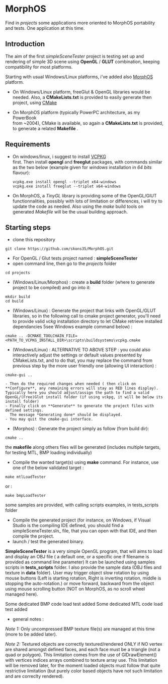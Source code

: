 # MorphOS
Find in *projects* some applications more oriented to MorphOS portability and tests.
One application at this time.


## Introduction
The aim of the first *simpleSceneTester* project is testing set up and rendering of simple 3D scene using **OpenGL** / **GLUT** combination, keeping compatibility for most platforms.

Starting with usual Windows/Linux platforms, i've added also [MorphOS](https://fr.wikipedia.org/wiki/MorphOS) platform.

- On Windows/Linux platform, freeGlut & OpenGL libraries would be needed.
  Also, a **CMakeLists.txt** is provided to easily generate then project, using [CMake](https://cmake.org/)

- On MorphOS platform (typically PowerPC architecture, as my PowerBook  
  from ~2004), CMake is available, so again a  **CMakeLists.txt** is provided, 
  to generate a related  **Makefile** .

## Requirements
- On windows/linux, i suggest to install [VCPKG](https://github.com/microsoft/vcpkg)  
  first. Then install **opengl** and **freeglut** packages, with commands similar as the two below (example given for *windows* installation in *64 bits* flavour):
  ```
  vcpkg.exe install opengl --triplet x64-windows
  vcpkg.exe install freeglut --triplet x64-windows
  ```

- On MorphOS, a *TinyGL* library is providing some of the OpenGL/GlUT   
  functionnalities, possibly with lots of limitation or differences, i will try to update the code as needed. Also using the *make* build tools on generated *Makefile* will be the usual building approach.
  
## Starting steps
* clone this repository
```
git clone https://github.com/skons35/MorphOS.git
```

* For OpenGL / Glut tests project named : **simpleSceneTester**
* open command line, then go to the *projects* folder
```
cd projects
```

* (Windows/Linux/Morphos) : create a **build** folder (where to generate project to be compiled) and go into it:
```
mkdir build
cd build
```
* (Windows/Linux) : Generate the project that links with OpenGL/GLUT libraries, 
so in the following call to cmake project generator, you'll need to provide valid *vckg* installation directory to let CMake retrieve installed dependancies 5see Windows example command below) :
```
cmake .. -DCMAKE_TOOLCHAIN_FILE=<PATH_TO_VCPKG_INSTALL_DIR>\scripts\buildsystems\vcpkg.cmake 

```
* (Windows/Linux) : ALTERNATIVE TO ABOVE STEP : you could also interactively adjust the settings or default values 
presented by CMakeLists.txt, and to do that, you may replace the command from previous step 
by the more user friendly one (allowing UI interaction) :
```
cmake-gui ..
```
	- Then do the required changes when needed ( then click on **Configure**, any remaining errors will stay as RED lines display). Typically here you should adjust/assign the path to find a valid OpenGL/(Free)Glut install folder (if using vckpg, it will be below its install folder)
	- Finally click on **Generate** to generate the project files with defined settings. 
	  The message *Generating done* should be displayed.
	- You may quit the cmake-gui interface.
	
* (Morphos) : Generate the project simply as follow (from build dir):
```
cmake ..

```
the **makefile** along others files will be generated (includes multiple targets, for testing MTL, BMP loading individually)


* Compile the wanted target(s) using **make** <target> command.
For instance, use one of the below validated target :

```
make mtlLoadTester
```
or :
```
make bmpLoadTester
```


some samples are provided, with calling scripts examples, in tests_scripts folder
* Compile the generated project (for instance, on Windows, if Visual Studio is the compiling IDE defined,
 you should find a simpleSceneTester.sln_ file, that you can open with that IDE, and then compile the project.
* launch / test the generated binary.



**SimpleSceneTester** is a very simple OpenGL program, that will aims to load and display
 an OBJ file ( a default one, or a specific one if filename is provided as command line parameter)
It can be launched using samples scripts in  **tests_scripts** folder.
I also provide the sample data (OBJ files and texture in **data** folder).
User may trigger object slow rotation by using mouse buttons (Left is starting rotation,
Right is inverting rotation, middle is stopping the auto-rotation.) or move forward, backward 
from the object using mouse scrolling button (NOT on MorphOS, as no scroll wheel managed here).

Some dedicated BMP code load test added
Some dedicated MTL code load test added



* general notes :

*Note 1:*
Only uncompressed BMP texture file(s) are managed at this time (more to be added later).

*Note 2:*
Textured objects are correctly textured/rendered ONLY if NO vertex are shared amongst defined faces, 
and each face must be a triangle (not a quad or polygon). This limitation comes from the use of GlDrawElement() 
with vertices indices arrays combined to texture array use. This limitation will be removed later, for the moment 
loaded objects must follow that quite restrictive limitation (but purely color based objects have not such limitation and 
are correclty rendered).
